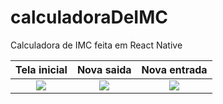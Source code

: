 # calculadoraDeIMC

Calculadora de IMC feita em React Native

|                                                                         Tela inicial                                                                          |                                                                          Nova saida                                                                           |                                                                         Nova entrada                                                                          |
| :-----------------------------------------------------------------------------------------------------------------------------------------------------------: | :-----------------------------------------------------------------------------------------------------------------------------------------------------------: | :-----------------------------------------------------------------------------------------------------------------------------------------------------------: |
| ![](https://firebasestorage.googleapis.com/v0/b/portfolio-308a8.appspot.com/o/Screenshot_1667611017.png?alt=media&token=28d0a038-3339-4d60-bb84-a4787822370f) | ![](https://firebasestorage.googleapis.com/v0/b/portfolio-308a8.appspot.com/o/Screenshot_1667611021.png?alt=media&token=96249615-00cd-49e5-b7e6-2ed7bb260c14) | ![](https://firebasestorage.googleapis.com/v0/b/portfolio-308a8.appspot.com/o/Screenshot_1667611025.png?alt=media&token=f8493140-badd-4182-b649-c160c6c3a617) |
